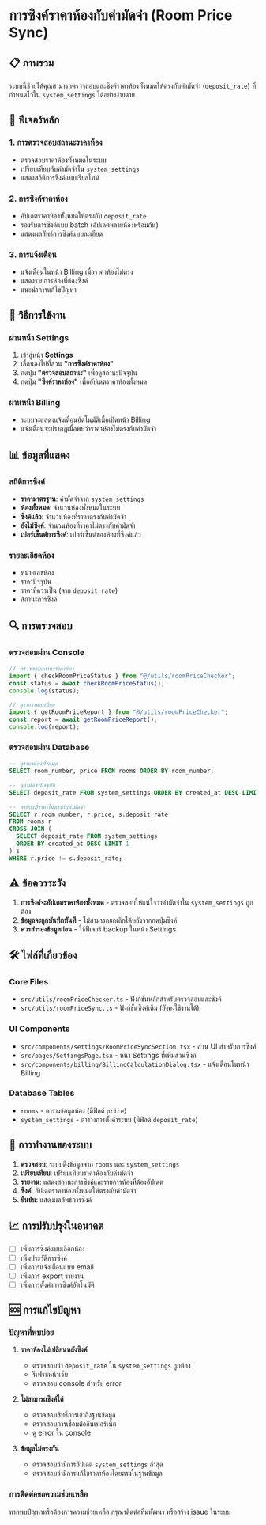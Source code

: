# การซิงค์ราคาห้องกับค่ามัดจำ (Room Price Sync)

## 📋 ภาพรวม

ระบบนี้ช่วยให้คุณสามารถตรวจสอบและซิงค์ราคาห้องทั้งหมดให้ตรงกับค่ามัดจำ (`deposit_rate`) ที่กำหนดไว้ใน `system_settings` ได้อย่างง่ายดาย

## 🔧 ฟีเจอร์หลัก

### 1. การตรวจสอบสถานะราคาห้อง

- ตรวจสอบราคาห้องทั้งหมดในระบบ
- เปรียบเทียบกับค่ามัดจำใน `system_settings`
- แสดงสถิติการซิงค์แบบเรียลไทม์

### 2. การซิงค์ราคาห้อง

- อัปเดตราคาห้องทั้งหมดให้ตรงกับ `deposit_rate`
- รองรับการซิงค์แบบ batch (อัปเดตหลายห้องพร้อมกัน)
- แสดงผลลัพธ์การซิงค์แบบละเอียด

### 3. การแจ้งเตือน

- แจ้งเตือนในหน้า Billing เมื่อราคาห้องไม่ตรง
- แสดงรายการห้องที่ต้องซิงค์
- แนะนำการแก้ไขปัญหา

## 🚀 วิธีการใช้งาน

### ผ่านหน้า Settings

1. เข้าสู่หน้า **Settings**
2. เลื่อนลงไปที่ส่วน **"การซิงค์ราคาห้อง"**
3. กดปุ่ม **"ตรวจสอบสถานะ"** เพื่อดูสถานะปัจจุบัน
4. กดปุ่ม **"ซิงค์ราคาห้อง"** เพื่ออัปเดตราคาห้องทั้งหมด

### ผ่านหน้า Billing

- ระบบจะแสดงแจ้งเตือนอัตโนมัติเมื่อเปิดหน้า Billing
- แจ้งเตือนจะปรากฏเมื่อพบว่าราคาห้องไม่ตรงกับค่ามัดจำ

## 📊 ข้อมูลที่แสดง

### สถิติการซิงค์

- **ราคามาตรฐาน**: ค่ามัดจำจาก `system_settings`
- **ห้องทั้งหมด**: จำนวนห้องทั้งหมดในระบบ
- **ซิงค์แล้ว**: จำนวนห้องที่ราคาตรงกับค่ามัดจำ
- **ยังไม่ซิงค์**: จำนวนห้องที่ราคาไม่ตรงกับค่ามัดจำ
- **เปอร์เซ็นต์การซิงค์**: เปอร์เซ็นต์ของห้องที่ซิงค์แล้ว

### รายละเอียดห้อง

- หมายเลขห้อง
- ราคาปัจจุบัน
- ราคาที่ควรเป็น (จาก `deposit_rate`)
- สถานะการซิงค์

## 🔍 การตรวจสอบ

### ตรวจสอบผ่าน Console

```javascript
// ตรวจสอบสถานะราคาห้อง
import { checkRoomPriceStatus } from "@/utils/roomPriceChecker";
const status = await checkRoomPriceStatus();
console.log(status);

// ดูรายงานละเอียด
import { getRoomPriceReport } from "@/utils/roomPriceChecker";
const report = await getRoomPriceReport();
console.log(report);
```

### ตรวจสอบผ่าน Database

```sql
-- ดูราคาห้องทั้งหมด
SELECT room_number, price FROM rooms ORDER BY room_number;

-- ดูค่ามัดจำปัจจุบัน
SELECT deposit_rate FROM system_settings ORDER BY created_at DESC LIMIT 1;

-- หาห้องที่ราคาไม่ตรงกับค่ามัดจำ
SELECT r.room_number, r.price, s.deposit_rate
FROM rooms r
CROSS JOIN (
  SELECT deposit_rate FROM system_settings
  ORDER BY created_at DESC LIMIT 1
) s
WHERE r.price != s.deposit_rate;
```

## ⚠️ ข้อควรระวัง

1. **การซิงค์จะอัปเดตราคาห้องทั้งหมด** - ตรวจสอบให้แน่ใจว่าค่ามัดจำใน `system_settings` ถูกต้อง
2. **ข้อมูลจะถูกบันทึกทันที** - ไม่สามารถยกเลิกได้หลังจากกดปุ่มซิงค์
3. **ควรสำรองข้อมูลก่อน** - ใช้ฟีเจอร์ backup ในหน้า Settings

## 🛠️ ไฟล์ที่เกี่ยวข้อง

### Core Files

- `src/utils/roomPriceChecker.ts` - ฟังก์ชันหลักสำหรับตรวจสอบและซิงค์
- `src/utils/roomPriceSync.ts` - ฟังก์ชันซิงค์เดิม (ยังคงใช้งานได้)

### UI Components

- `src/components/settings/RoomPriceSyncSection.tsx` - ส่วน UI สำหรับการซิงค์
- `src/pages/SettingsPage.tsx` - หน้า Settings ที่เพิ่มส่วนซิงค์
- `src/components/billing/BillingCalculationDialog.tsx` - แจ้งเตือนในหน้า Billing

### Database Tables

- `rooms` - ตารางข้อมูลห้อง (มีฟิลด์ `price`)
- `system_settings` - ตารางการตั้งค่าระบบ (มีฟิลด์ `deposit_rate`)

## 🔄 การทำงานของระบบ

1. **ตรวจสอบ**: ระบบดึงข้อมูลจาก `rooms` และ `system_settings`
2. **เปรียบเทียบ**: เปรียบเทียบราคาห้องกับค่ามัดจำ
3. **รายงาน**: แสดงสถานะการซิงค์และรายการห้องที่ต้องอัปเดต
4. **ซิงค์**: อัปเดตราคาห้องทั้งหมดให้ตรงกับค่ามัดจำ
5. **ยืนยัน**: แสดงผลลัพธ์การซิงค์

## 📈 การปรับปรุงในอนาคต

- [ ] เพิ่มการซิงค์แบบเลือกห้อง
- [ ] เพิ่มประวัติการซิงค์
- [ ] เพิ่มการแจ้งเตือนแบบ email
- [ ] เพิ่มการ export รายงาน
- [ ] เพิ่มการตั้งค่าการซิงค์อัตโนมัติ

## 🆘 การแก้ไขปัญหา

### ปัญหาที่พบบ่อย

1. **ราคาห้องไม่เปลี่ยนหลังซิงค์**

   - ตรวจสอบว่า `deposit_rate` ใน `system_settings` ถูกต้อง
   - รีเฟรชหน้าเว็บ
   - ตรวจสอบ console สำหรับ error

2. **ไม่สามารถซิงค์ได้**

   - ตรวจสอบสิทธิ์การเข้าถึงฐานข้อมูล
   - ตรวจสอบการเชื่อมต่ออินเทอร์เน็ต
   - ดู error ใน console

3. **ข้อมูลไม่ตรงกัน**
   - ตรวจสอบว่ามีการอัปเดต `system_settings` ล่าสุด
   - ตรวจสอบว่ามีการแก้ไขราคาห้องโดยตรงในฐานข้อมูล

### การติดต่อขอความช่วยเหลือ

หากพบปัญหาหรือต้องการความช่วยเหลือ กรุณาติดต่อทีมพัฒนา หรือสร้าง issue ในระบบ

